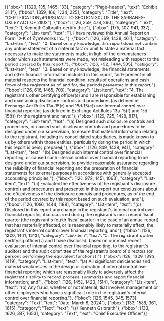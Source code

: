 [{"bbox": [1329, 105, 1465, 133], "category": "Page-header", "text": "Exhibit 31.1"}, {"bbox": [359, 166, 1234, 225], "category": "Title", "text": "CERTIFICATION\nPURSUANT TO SECTION 302 OF THE SARBANES-OXLEY ACT OF 2002"}, {"bbox": [126, 259, 478, 290], "category": "Text", "text": "I, Kenneth Galbraith, certify that:"}, {"bbox": [175, 307, 941, 337], "category": "List-item", "text": "1. I have reviewed this Annual Report on Form 10-K of Zymeworks Inc.;"}, {"bbox": [126, 369, 1438, 461], "category": "List-item", "text": "2. Based on my knowledge, this report does not contain any untrue statement of a material fact or omit to state a material fact necessary to make the statements made, in light of the circumstances under which such statements were made, not misleading with respect to the period covered by this report;"}, {"bbox": [126, 492, 1444, 585], "category": "List-item", "text": "3. Based on my knowledge, the financial statements, and other financial information included in this report, fairly present in all material respects the financial condition, results of operations and cash flows of the registrant as of, and for, the periods presented in this report;"}, {"bbox": [126, 616, 1465, 708], "category": "List-item", "text": "4. The registrant's other certifying officer(s) and I are responsible for establishing and maintaining disclosure controls and procedures (as defined in Exchange Act Rules 13a-15(e) and 15d-15(e)) and internal control over financial reporting (as defined in Exchange Act Rules 13a-15(f) and 15d-15(f)) for the registrant and have:"}, {"bbox": [126, 725, 1428, 817], "category": "List-item", "text": "(a) Designed such disclosure controls and procedures, or caused such disclosure controls and procedures to be designed under our supervision, to ensure that material information relating to the registrant, including its consolidated subsidiaries, is made known to us by others within those entities, particularly during the period in which this report is being prepared;"}, {"bbox": [126, 849, 1428, 941], "category": "List-item", "text": "(b) Designed such internal control over financial reporting, or caused such internal control over financial reporting to be designed under our supervision, to provide reasonable assurance regarding the reliability of financial reporting and the preparation of financial statements for external purposes in accordance with generally accepted accounting principles;"}, {"bbox": [126, 972, 1451, 1063], "category": "List-item", "text": "(c) Evaluated the effectiveness of the registrant's disclosure controls and procedures and presented in this report our conclusions about the effectiveness of the disclosure controls and procedures, as of the end of the period covered by this report based on such evaluation; and"}, {"bbox": [126, 1096, 1444, 1188], "category": "List-item", "text": "(d) Disclosed in this report any change in the registrant's internal control over financial reporting that occurred during the registrant's most recent fiscal quarter (the registrant's fourth fiscal quarter in the case of an annual report) that has materially affected, or is reasonably likely to materially affect, the registrant's internal control over financial reporting; and"}, {"bbox": [126, 1220, 1441, 1313], "category": "List-item", "text": "5. The registrant's other certifying officer(s) and I have disclosed, based on our most recent evaluation of internal control over financial reporting, to the registrant's auditors and the audit committee of the registrant's board of directors (or persons performing the equivalent functions):"}, {"bbox": [126, 1329, 1383, 1419], "category": "List-item", "text": "(a) All significant deficiencies and material weaknesses in the design or operation of internal control over financial reporting which are reasonably likely to adversely affect the registrant's ability to record, process, summarize and report financial information; and"}, {"bbox": [126, 1452, 1423, 1514], "category": "List-item", "text": "(b) Any fraud, whether or not material, that involves management or other employees who have a significant role in the registrant's internal control over financial reporting."}, {"bbox": [126, 1545, 345, 1573], "category": "Text", "text": "Date: March 6, 2024"}, {"bbox": [133, 1588, 361, 1615], "category": "Text", "text": "/s/ Kenneth Galbraith"}, {"bbox": [133, 1626, 387, 1653], "category": "Text", "text": "Chief Executive Officer"}]